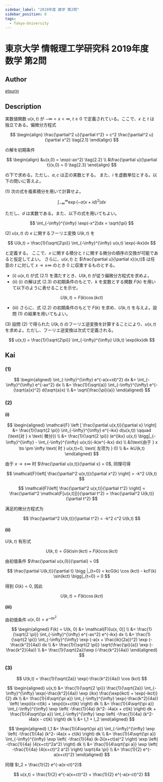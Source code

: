 ```yaml
---
sidebar_label: "2019年度 数学 第2問"
sidebar_position: 8
tags:
  - Tokyo-University
---
```

# 東京大学 情報理工学研究科 2019年度 数学 第2問

## **Author**
[etsurin](https://zhuanlan.zhihu.com/p/561992447)

## **Description**
実数値関数 $u(x,t)$ が $-\infty < x < \infty$, $t \geq 0$ で定義されている。ここで、$x$ と $t$ は独立である。偏微分方程式

$$
\begin{align}
\frac{\partial^2 u}{\partial t^2} = c^2 \frac{\partial^2 u}{\partial x^2} \tag{2.1}
\end{align}
$$

の解を初期条件

$$
\begin{align}
&u(x,0) = \exp(-ax^2) \tag{2.2} \\
&\frac{\partial u}{\partial t}(x,0) = 0 \tag{2.3}
\end{align}
$$

の下で求める。ただし、$a, c$ は正の実数とする。
また、$i$ を虚数単位とする。以下の問いに答えよ。

(1) 次の式を複素積分を用いて計算せよ。

$$
\int_{-\infty}^{\infty} \exp\left( -a(x + id)^2 \right) dx
$$

ただし、$d$ は実数である。また、以下の式を用いてもよい。

$$
\int_{-\infty}^{\infty} \exp(-x^2)dx = \sqrt{\pi}
$$

(2) $u(x,t)$ の $x$ に関するフーリエ変換 $U(k,t)$ を

$$
U(k,t) = \frac{1}{\sqrt{2\pi}} \int_{-\infty}^{\infty} u(x,t) \exp(-ikx)dx
$$

と定義する。
ここで、$x$ に関する積分と $t$ に関する微分の順序の交換が可能であると仮定してよい。
さらに、$u(x,t)$ と $\frac{\partial u}{\partial x}(x,t)$ は任意の $t$ に対して $x \to \pm \infty$ のとき $0$ に収束するものとする。

- (i) $u(x,t)$ が式 (2.1) を満たすとき、$U(k,t)$ が従う偏微分方程式を求めよ。
- (ii) (i) の解は式 (2.3) の初期条件のもとで、$k$ を変数とする関数 $F(k)$ を用いて以下のように表せることを示せ。

$$
U(k,t) = F(k) \cos(kct)
$$

- (iii) さらに、式 (2.2) の初期条件のもとで $F(k)$ を求め、$U(k,t)$ を与えよ。設問 (1) の結果を用いてもよい。

(3) 設問 (2) で得られた $U(k,t)$ のフーリエ逆変換を計算することにより、$u(x,t)$ を求めよ。ただし、フーリエ逆変換は次式で定義される。

$$
u(x,t) = \frac{1}{\sqrt{2\pi}} \int_{-\infty}^{\infty} U(k,t) \exp(ikx)dk
$$


## **Kai**
### (1)

$$
\begin{aligned}
\int_{-\infty}^{\infty} e^{-a(x+id)^2} dx &= \int_{-\infty}^{\infty} e^{-ax^2} dx \\
&= \frac{1}{\sqrt{a}} \int_{-\infty}^{\infty} e^{-(\sqrt{a}x)^2} d(\sqrt{a}x) \\
&= \sqrt{\frac{\pi}{a}}
\end{aligned}
$$

### (2)
#### (i)

$$
\begin{aligned}
\mathcal{F} \left [ \frac{\partial u(x,t)}{\partial x} \right] &= \frac{1}{\sqrt{2 \pi}} \int_{-\infty}^{\infty} e^{-ikx} d(u(x,t)) \qquad (\text{对 } x \text{ 微分}) \\
&= \frac{1}{\sqrt{2 \pi}} (e^{ikx} u(x,t) \bigg|_{-\infty}^{\infty} - \int_{-\infty}^{\infty} u(x,t)(-ik)e^{-ikx} dx) \\
&(\text{由于 } x \to \pm \infty \text{ 时 } u(x,t)=0, \text{ 左项为 } 0) \\
&= ikU(k,t)
\end{aligned}
$$

由于 $x \to \pm \infty$ 时 $\frac{\partial u(x,t)}{\partial x} = 0$, 同理可得

$$
\mathcal{F}\left[ \frac{\partial^2 u(x,t)}{\partial x^2} \right] = -k^2 U(k,t)
$$

$$
\mathcal{F}\left[ \frac{\partial^2 u(x,t)}{\partial t^2} \right] = \frac{\partial^2 \mathcal{F[u(x,t)]}}{\partial t^2} = \frac{\partial^2 U(k,t)}{\partial t^2}
$$

满足的微分方程式为

$$
\frac{\partial^2 U(k,t)}{\partial t^2} = -k^2 c^2 U(k,t)
$$

#### (ii)
$U(k,t)$ 有形式

$$
U(k,t) = G(k) \sin (kct) + F(k) \cos (kct)
$$

由初值条件 $\frac{\partial u(x,0)}{\partial} = 0$

$$
\frac{\partial U(k,t)}{\partial t} \bigg |_{t=0} = kcG(k) \cos (kct) - kcF(k) \sin(kct) \bigg|_{t=0} = 0
$$

得到 $G(k) = 0$, 因此

$$
U(k,t) = F(k) \cos(kct)
$$

#### (iii)
由初值条件 $u(x,0) = e^{-ax^2}$

$$
\begin{aligned}
F(k) = U(k, 0) &= \mathcal{F}[u(x, 0)] \\
&= \frac{1}{\sqrt{2 \pi}} \int_{-\infty}^{\infty} e^{-ax^2} e^{-ikx} dx \\
&= \frac{1}{\sqrt{2 \pi}} \int_{-\infty}^{\infty} \exp (-a(x + \frac{ik}{2a})^2) \exp (-\frac{k^2}{4a}) dx \\
&= \frac{1}{\sqrt{2 \pi}} \sqrt{\frac{\pi}{a}} \exp (-\frac{k^2}{4a}) \\
&= \frac{1}{\sqrt{2a}}\exp (-\frac{k^2}{4a})
\end{aligned}
$$

### (3)

$$
U(k,t) = \frac{1}{\sqrt{2a}} \exp(-\frac{k^2}{4a}) \cos (kct)
$$

$$
\begin{aligned}
u(x,t) &= \frac{1}{\sqrt{2 \pi}} \frac{1}{\sqrt{2a}} \int_{-\infty}^{\infty} \exp(-\frac{k^2}{4a}) \exp (ikx) \frac{\exp(ikct) + \exp(-ikct)}{2} dk \\
&= \frac{1}{4\sqrt{\pi a}} \int_{-\infty}^{\infty} \exp(-\frac{k^2}{4a}) \left( \exp(i(x-ct)k) + \exp(i(x+ct)k) \right) dk \\
&= \frac{1}{4\sqrt{\pi a}} \int_{-\infty}^{\infty} \exp \left( -\frac{1}{4a} (k^2- i4a(x + ct)k) \right) dk + \frac{1}{4\sqrt{\pi a}} \int_{-\infty}^{\infty} \exp \left( -\frac{1}{4a} (k^2- i4a(x - ct)k) \right) dk \\
&= I_1 + I_2
\end{aligned}
$$

$$
\begin{aligned}
I_1 &= \frac{1}{4\sqrt{\pi a}} \int_{-\infty}^{\infty} \exp \left( -\frac{1}{4a} (k^2- i4a(x + ct)k) \right) dk \\
&= \frac{1}{4\sqrt{\pi a}} \int_{-\infty}^{\infty} \exp \left( -\frac{1}{4a} (k-2i(x+ct)a)^2 \right) \exp \left( -\frac{1}{4a} (4(x+ct)^2a^2) \right) dk \\
&= \frac{1}{4\sqrt{\pi a}} \exp \left( -\frac{1}{4a} (4(x+ct)^2 a^2) \right) \sqrt{4a \pi} \\
&= \frac{1}{2} e^{-a(x+ct)^2}
\end{aligned}
$$

同理 $I_2 = \frac{1}{2} e^{-a(x-ct)^2}$

$$
u(x,t) = \frac{1}{2} e^{-a(x+ct)^2} + \frac{1}{2} e^{-a(x-ct)^2}
$$